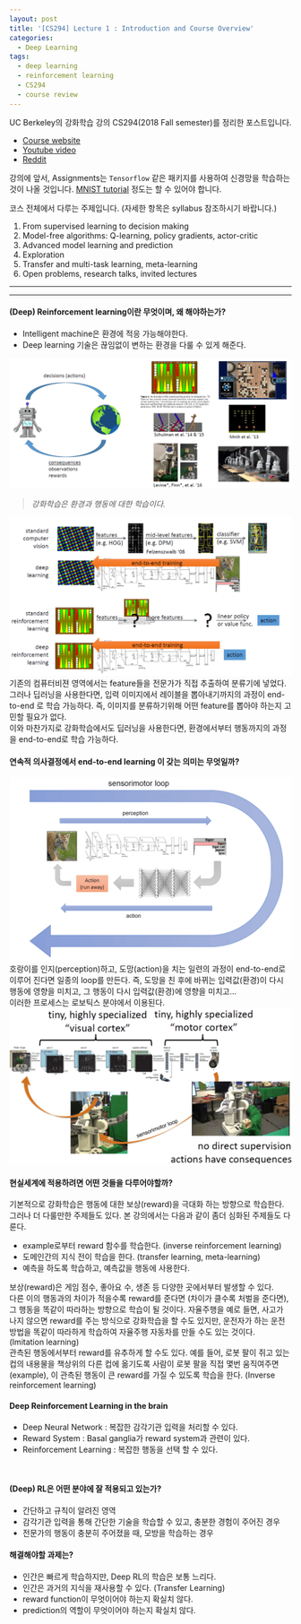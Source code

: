 ```yaml
---
layout: post
title: '[CS294] Lecture 1 : Introduction and Course Overview'
categories:
  - Deep Learning
tags:
  - deep learning
  - reinforcement learning
  - CS294
  - course review
---
```


UC Berkeley의 강화학습 강의 CS294(2018 Fall semester)를 정리한 포스트입니다.

* [Course website](http://rail.eecs.berkeley.edu/deeprlcourse/)
* [Youtube video](https://www.youtube.com/playlist?list=PLkFD6_40KJIxJMR-j5A1mkxK26gh_qg37)
* [Reddit](https://www.reddit.com/r/berkeleydeeprlcourse/)

강의에 앞서, Assignments는 `Tensorflow` 같은 패키지를 사용하여 신경망을 학습하는 것이 나올 것입니다. [MNIST tutorial](https://leejunhyun.github.io/coding/2018/09/01/TF-fashion-mnist.html) 정도는 할 수 있어야 합니다.


코스 전체에서 다루는 주제입니다. (자세한 항목은 syllabus 참조하시기 바랍니다.)
1. From supervised learning to decision making
2. Model-free algorithms: Q-learning, policy gradients, actor-critic
3. Advanced model learning and prediction
4. Exploration
5. Transfer and multi-task learning, meta-learning
6. Open problems, research talks, invited lectures

---
---

#### (Deep) Reinforcement learning이란 무엇이며, 왜 해야하는가?
* Intelligent machine은 환경에 적응 가능해야한다.
* Deep learning 기술은 끊임없이 변하는 환경을 다룰 수 있게 해준다.

![CS294-01-01](/assets/img/CS294/CS294-01-01.png)
> _강화학습은 환경과 행동에 대한 학습이다._

![CS294-01-02](/assets/img/CS294/CS294-01-02.png)
기존의 컴퓨터비젼 영역에서는 feature들을 전문가가 직접 추출하여 분류기에 넣었다. 그러나 딥러닝을 사용한다면, 입력 이미지에서 레이블을 뽑아내기까지의 과정이 end-to-end 로 학습 가능하다. 즉, 이미지를 분류하기위해 어떤 feature를 뽑아야 하는지 고민할 필요가 없다.<br>
이와 마찬가지로 강화학습에서도 딥러닝을 사용한다면, 환경에서부터 행동까지의 과정을 end-to-end로 학습 가능하다.

#### 연속적 의사결정에서 end-to-end learning 이 갖는 의미는 무엇일까?
![CS294-01-03](/assets/img/CS294/CS294-01-03.png)
호랑이를 인지(perception)하고, 도망(action)을 치는 일련의 과정이 end-to-end로 이루어 진다면 일종의 loop를 만든다. 즉, 도망을 친 후에 바뀌는 입력값(환경)이 다시 행동에 영향을 미치고, 그 행동이 다시 입력값(환경)에 영향을 미치고...<br>
이러한 프로세스는 로보틱스 분야에서 이용된다.
![CS294-01-04](/assets/img/CS294/CS294-01-04.png)

#### 현실세계에 적용하려면 어떤 것들을 다루어야할까?
기본적으로 강화학습은 행동에 대한 보상(reward)을 극대화 하는 방향으로 학습한다. 그러나 더 다룰만한 주제들도 있다. 본 강의에서는 다음과 같이 좀더 심화된 주제들도 다룬다.
* example로부터 reward 함수를 학습한다. (inverse reinforcement learning)
* 도메인간의 지식 전이 학습을 한다. (transfer learning, meta-learning)
* 예측을 하도록 학습하고, 예측값을 행동에 사용한다.

보상(reward)은 게임 점수, 좋아요 수, 생존 등 다양한 곳에서부터 발생할 수 있다.<br> 
다른 이의 행동과의 차이가 적을수록 reward를 준다면 (차이가 클수록 처벌을 준다면), 그 행동을 똑같이 따라하는 방향으로 학습이 될 것이다. 자율주행을 예로 들면, 사고가 나지 않으면 reward를 주는 방식으로 강화학습을 할 수도 있지만, 운전자가 하는 운전방법을 똑같이 따라하게 학습하여 자율주행 자동차를 만들 수도 있는 것이다. (Imitation learning)<br>
관측된 행동에서부터 reward를 유추하게 할 수도 있다. 예를 들어, 로봇 팔이 쥐고 있는 컵의 내용물을 책상위의 다른 컵에 옮기도록 사람이 로봇 팔을 직접 몇번 움직여주면 (example), 이 관측된 행동이 큰 reward를 가질 수 있도록 학습을 한다. (Inverse reinforcement learning)

#### Deep Reinforcement Learning in the brain
* Deep Neural Network : 복잡한 감각기관 입력을 처리할 수 있다.
* Reward System : Basal ganglia가 reward system과 관련이 있다.
* Reinforcement Learning : 복잡한 행동을 선택 할 수 있다.
<br>

#### (Deep) RL은 어떤 분야에 잘 적용되고 있는가?
* 간단하고 규칙이 알려진 영역
* 감각기관 입력을 통해 간단한 기술을 학습할 수 있고, 충분한 경험이 주어진 경우
* 전문가의 행동이 충분히 주어졌을 때, 모방을 학습하는 경우

#### 해결해야할 과제는?
* 인간은 빠르게 학습하지만, Deep RL의 학습은 보통 느리다.
* 인간은 과거의 지식을 재사용할 수 있다. (Transfer Learning)
* reward function이 무엇이어야 하는지 확실치 않다.
* prediction의 역할이 무엇이어야 하는지 확실치 않다.


